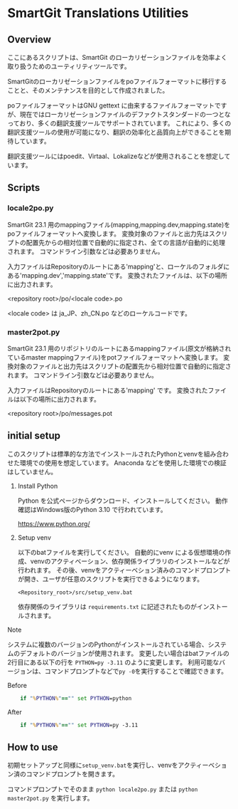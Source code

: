 # SmartGit Translations Utilities

## Overview

ここにあるスクリプトは、SmartGit のローカリゼーションファイルを効率よく取り扱うためのユーティリティツールです。

SmartGitのローカリゼーションファイルをpoファイルフォーマットに移行することと、そのメンテナンスを目的として作成されました。

poファイルフォーマットはGNU gettext に由来するファイルフォーマットですが、現在ではローカリゼーションファイルのデファクトスタンダードの一つとなっており、多くの翻訳支援ツールでサポートされています。
これにより、多くの翻訳支援ツールの使用が可能になり、翻訳の効率化と品質向上ができることを期待しています。

翻訳支援ツールにはpoedit、Virtaal、Lokalizeなどが使用されることを想定しています。

## Scripts

### locale2po.py

SmartGit 23.1 用のmappingファイル(mapping,mapping.dev,mapping.state)をpoファイルフォーマットへ変換します。
変換対象のファイルと出力先はスクリプトの配置先からの相対位置で自動的に指定され、全ての言語が自動的に処理されます。
コマンドライン引数などは必要ありません。

入力ファイルはRepositoryのルートにある'mapping'と、ローケルのフォルダにある'mapping.dev','mapping.state'です。
変換されたファイルは、以下の場所に出力されます。

&lt;repository root&gt;/po/&lt;locale code&gt;.po

&lt;locale code&gt; は ja_JP、zh_CN.po などのローケルコードです。 

### master2pot.py

SmartGit 23.1 用のリポジトリのルートにあるmappingファイル(原文が格納されているmaster mappingファイル)をpotファイルフォーマットへ変換します。
変換対象のファイルと出力先はスクリプトの配置先から相対位置で自動的に指定されます。
コマンドライン引数などは必要ありません。

入力ファイルはRepositoryのルートにある'mapping' です。
変換されたファイルは以下の場所に出力されます。

&lt;repository root&gt;/po/messages.pot 


## initial setup

このスクリプトは標準的な方法でインストールされたPythonとvenvを組み合わせた環境での使用を想定しています。
Anaconda などを使用した環境での検証はしていません。

1. Install Python
    
    Python を公式ページからダウンロード、インストールしてください。
    動作確認はWindows版のPython 3.10 で行われています。

    https://www.python.org/

1. Setup venv
    
    以下のbatファイルを実行してください。
    自動的にvenv による仮想環境の作成、venvのアクティベーション、依存関係ライブラリのインストールなどが行われます。
    その後、venvをアクティーベション済みのコマンドプロンプトが開き、ユーザが任意のスクリプトを実行できるようになります。
    ```
    <Repository_root>/src/setup_venv.bat
    ```
    依存関係のライブラリは `requirements.txt` に記述されたものがインストールされます。

  > [!NOTE]
  > システムに複数のバージョンのPythonがインストールされている場合、システムのデフォルトのバージョンが使用されます。 
  > 変更したい場合はbatファイルの2行目にある以下の行を `PYTHON=py -3.11` のように変更します。
  > 利用可能なバージョンは、コマンドプロンプトなどで`py -0`を実行することで確認できます。
  > 
  >Before
  > ```bat
  >     if "%PYTHON%"=="" set PYTHON=python
  > ```
  > After
  > ```bat
  >     if "%PYTHON%"=="" set PYTHON=py -3.11
  > ```

## How to use

初期セットアップと同様に`setup_venv.bat`を実行し、venvをアクティーベション済のコマンドプロンプトを開きます。

コマンドプロンプトでそのまま `python locale2po.py` または `python master2pot.py` を実行します。 


